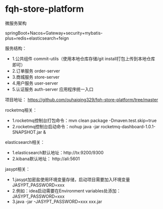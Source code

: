 # fqh-store-platform

微服务架构

springBoot+Nacos+Gateway+security+mybatis-plus+redis+elasticsearch+feign

服务结构：
- 1.公共组件 commit-utils（使用本地仓库存储/git install打包上传到本地仓库即可）
- 2.订单服务 order-server
- 3.商城服务 store-server
- 4.用户服务 user-server
- 5.认证服务 auth-server  应用程序统一入口


项目地址：
https://github.com/ouhaiqing329/fqh-store-platform/tree/master


rocketmq相关：
- 1.rocketmq控制台打包命令：mvn clean package -Dmaven.test.skip=true 
- 2.rocketmq控制台启动命令：nohup java -jar rocketmq-dashboard-1.0.1-SNAPSHOT.jar &

elasticsearch相关：
- 1.elasticsearch默认地址：http://tx:9200/9300
- 2.kibana默认地址： http://ali:5601

jasypt相关：
* 1.jasypt加密盐使用环境变量存储，启动项目需要加入环境变量JASYPT_PASSWORD=xxx 
* 2.例如：idea启动需要在Environment variables处添加：JASYPT_PASSWORD=xxx
* 3.java -jar -JASYPT_PASSWORD=xxx xxx.jar